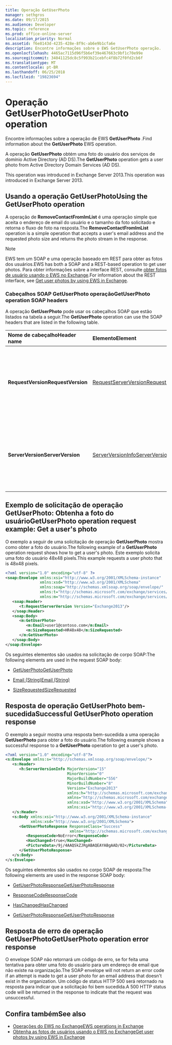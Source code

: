 ```yaml
---
title: Operação GetUserPhoto
manager: sethgros
ms.date: 09/17/2015
ms.audience: Developer
ms.topic: reference
ms.prod: office-online-server
localization_priority: Normal
ms.assetid: f6e8143d-4235-428e-8f9c-ab6e9b1cfa6e
description: Encontre informações sobre o EWS GetUserPhoto operação.
ms.openlocfilehash: 4465ac7115d96f5b6ef39e467663c9bf1c70e99e
ms.sourcegitcommit: 34041125dc8c5f993b21cebfc4f8b72f0fd2cb6f
ms.translationtype: MT
ms.contentlocale: pt-BR
ms.lasthandoff: 06/25/2018
ms.locfileid: "19823694"
---
```

# <a name="getuserphoto-operation"></a><span data-ttu-id="7c9d7-103">Operação GetUserPhoto</span><span class="sxs-lookup"><span data-stu-id="7c9d7-103">GetUserPhoto operation</span></span>

<span data-ttu-id="7c9d7-104">Encontre informações sobre a operação de EWS **GetUserPhoto** .</span><span class="sxs-lookup"><span data-stu-id="7c9d7-104">Find information about the **GetUserPhoto** EWS operation.</span></span> 
  
<span data-ttu-id="7c9d7-105">A operação **GetUserPhoto** obtém uma foto do usuário dos serviços de domínio Active Directory (AD DS).</span><span class="sxs-lookup"><span data-stu-id="7c9d7-105">The **GetUserPhoto** operation gets a user photo from Active Directory Domain Services (AD DS).</span></span> 
  
<span data-ttu-id="7c9d7-106">This operation was introduced in Exchange Server 2013.</span><span class="sxs-lookup"><span data-stu-id="7c9d7-106">This operation was introduced in Exchange Server 2013.</span></span>
  
## <a name="using-the-getuserphoto-operation"></a><span data-ttu-id="7c9d7-107">Usando a operação GetUserPhoto</span><span class="sxs-lookup"><span data-stu-id="7c9d7-107">Using the GetUserPhoto operation</span></span>

<span data-ttu-id="7c9d7-108">A operação de **RemoveContactFromImList** é uma operação simple que aceita o endereço de email do usuário e o tamanho da foto solicitado e retorna o fluxo de foto na resposta.</span><span class="sxs-lookup"><span data-stu-id="7c9d7-108">The **RemoveContactFromImList** operation is a simple operation that accepts a user's email address and the requested photo size and returns the photo stream in the response.</span></span> 
  
> [!NOTE]
> <span data-ttu-id="7c9d7-109">EWS tem um SOAP e uma operação baseado em REST para obter as fotos dos usuários.</span><span class="sxs-lookup"><span data-stu-id="7c9d7-109">EWS has both a SOAP and a REST-based operation to get user photos.</span></span> <span data-ttu-id="7c9d7-110">Para obter informações sobre a interface REST, consulte [obter fotos de usuário usando o EWS no Exchange](http://msdn.microsoft.com/library/f86d1099-1f57-47dc-abf2-4d5ae4e900a9%28Office.15%29.aspx).</span><span class="sxs-lookup"><span data-stu-id="7c9d7-110">For information about the REST interface, see [Get user photos by using EWS in Exchange](http://msdn.microsoft.com/library/f86d1099-1f57-47dc-abf2-4d5ae4e900a9%28Office.15%29.aspx).</span></span> 
  
### <a name="getuserphoto-operation-soap-headers"></a><span data-ttu-id="7c9d7-111">Cabeçalhos SOAP GetUserPhoto operação</span><span class="sxs-lookup"><span data-stu-id="7c9d7-111">GetUserPhoto operation SOAP headers</span></span>

<span data-ttu-id="7c9d7-112">A operação **GetUserPhoto** pode usar os cabeçalhos SOAP que estão listados na tabela a seguir.</span><span class="sxs-lookup"><span data-stu-id="7c9d7-112">The **GetUserPhoto** operation can use the SOAP headers that are listed in the following table.</span></span> 
  
|<span data-ttu-id="7c9d7-113">**Nome de cabeçalho**</span><span class="sxs-lookup"><span data-stu-id="7c9d7-113">**Header name**</span></span>|<span data-ttu-id="7c9d7-114">**Elemento**</span><span class="sxs-lookup"><span data-stu-id="7c9d7-114">**Element**</span></span>|<span data-ttu-id="7c9d7-115">**Descrição**</span><span class="sxs-lookup"><span data-stu-id="7c9d7-115">**Description**</span></span>|
|:-----|:-----|:-----|
|<span data-ttu-id="7c9d7-116">**RequestVersion**</span><span class="sxs-lookup"><span data-stu-id="7c9d7-116">**RequestVersion**</span></span> <br/> |[<span data-ttu-id="7c9d7-117">RequestServerVersion</span><span class="sxs-lookup"><span data-stu-id="7c9d7-117">RequestServerVersion</span></span>](requestserverversion.md) <br/> |<span data-ttu-id="7c9d7-118">Identifica a versão do esquema para a solicitação de operação.</span><span class="sxs-lookup"><span data-stu-id="7c9d7-118">Identifies the schema version for the operation request.</span></span> <span data-ttu-id="7c9d7-119">Este cabeçalho é aplicável a uma solicitação.</span><span class="sxs-lookup"><span data-stu-id="7c9d7-119">This header is applicable to a request.</span></span>  <br/> |
|<span data-ttu-id="7c9d7-120">**ServerVersion**</span><span class="sxs-lookup"><span data-stu-id="7c9d7-120">**ServerVersion**</span></span> <br/> |[<span data-ttu-id="7c9d7-121">ServerVersionInfo</span><span class="sxs-lookup"><span data-stu-id="7c9d7-121">ServerVersionInfo</span></span>](serverversioninfo.md) <br/> |<span data-ttu-id="7c9d7-122">Identifica a versão do servidor que respondeu à solicitação.</span><span class="sxs-lookup"><span data-stu-id="7c9d7-122">Identifies the version of the server that responded to the request.</span></span> <span data-ttu-id="7c9d7-123">Este cabeçalho é aplicável a uma resposta.</span><span class="sxs-lookup"><span data-stu-id="7c9d7-123">This header is applicable to a response.</span></span>  <br/> |
   
## <a name="getuserphoto-operation-request-example-get-a-users-photo"></a><span data-ttu-id="7c9d7-124">Exemplo de solicitação de operação GetUserPhoto: Obtenha a foto do usuário</span><span class="sxs-lookup"><span data-stu-id="7c9d7-124">GetUserPhoto operation request example: Get a user's photo</span></span>

<span data-ttu-id="7c9d7-125">O exemplo a seguir de uma solicitação de operação **GetUserPhoto** mostra como obter a foto do usuário.</span><span class="sxs-lookup"><span data-stu-id="7c9d7-125">The following example of a **GetUserPhoto** operation request shows how to get a user's photo.</span></span> <span data-ttu-id="7c9d7-126">Este exemplo solicita uma foto do usuário 48x48 pixels.</span><span class="sxs-lookup"><span data-stu-id="7c9d7-126">This example requests a user photo that is 48x48 pixels.</span></span> 
  
```XML
<?xml version="1.0" encoding="utf-8" ?>
<soap:Envelope xmlns:xsi="http://www.w3.org/2001/XMLSchema-instance"
               xmlns:xsd="http://www.w3.org/2001/XMLSchema"
               xmlns:soap="http://schemas.xmlsoap.org/soap/envelope/"
               xmlns:t="http://schemas.microsoft.com/exchange/services/2006/types"
               xmlns:m="http://schemas.microsoft.com/exchange/services/2006/messages">
   <soap:Header>
      <t:RequestServerVersion Version="Exchange2013"/>
   </soap:Header>
   <soap:Body>
      <m:GetUserPhoto>
         <m:Email>user1@contoso.com</m:Email>
         <m:SizeRequested>HR48x48</m:SizeRequested>
      </m:GetUserPhoto>
   </soap:Body>
</soap:Envelope>
```

<span data-ttu-id="7c9d7-127">Os seguintes elementos são usados na solicitação de corpo SOAP:</span><span class="sxs-lookup"><span data-stu-id="7c9d7-127">The following elements are used in the request SOAP body:</span></span>
  
- [<span data-ttu-id="7c9d7-128">GetUserPhoto</span><span class="sxs-lookup"><span data-stu-id="7c9d7-128">GetUserPhoto</span></span>](getuserphoto.md)
    
- [<span data-ttu-id="7c9d7-129">Email (String)</span><span class="sxs-lookup"><span data-stu-id="7c9d7-129">Email (String)</span></span>](email-string.md)
    
- [<span data-ttu-id="7c9d7-130">SizeRequested</span><span class="sxs-lookup"><span data-stu-id="7c9d7-130">SizeRequested</span></span>](sizerequested.md)
    
## <a name="successful-getuserphoto-operation-response"></a><span data-ttu-id="7c9d7-131">Resposta de operação GetUserPhoto bem-sucedida</span><span class="sxs-lookup"><span data-stu-id="7c9d7-131">Successful GetUserPhoto operation response</span></span>

<span data-ttu-id="7c9d7-132">O exemplo a seguir mostra uma resposta bem-sucedida a uma operação **GetUserPhoto** para obter a foto do usuário.</span><span class="sxs-lookup"><span data-stu-id="7c9d7-132">The following example shows a successful response to a **GetUserPhoto** operation to get a user's photo.</span></span> 
  
```XML
<?xml version="1.0" encoding="utf-8"?>
<s:Envelope xmlns:s="http://schemas.xmlsoap.org/soap/envelope/">
   <s:Header>
      <h:ServerVersionInfo MajorVersion="15" 
                           MinorVersion="0" 
                           MajorBuildNumber="556" 
                           MinorBuildNumber="8" 
                           Version="Exchange2013" 
                           xmlns:h="http://schemas.microsoft.com/exchange/services/2006/types" 
                           xmlns="http://schemas.microsoft.com/exchange/services/2006/types" 
                           xmlns:xsd="http://www.w3.org/2001/XMLSchema" 
                           xmlns:xsi="http://www.w3.org/2001/XMLSchema-instance"/>
   </s:Header>
   <s:Body xmlns:xsi="http://www.w3.org/2001/XMLSchema-instance" 
           xmlns:xsd="http://www.w3.org/2001/XMLSchema">
      <GetUserPhotoResponse ResponseClass="Success" 
                            xmlns="http://schemas.microsoft.com/exchange/services/2006/messages">
         <ResponseCode>NoError</ResponseCode>
         <HasChanged>true</HasChanged>
         <PictureData>/9j/4AAQSkZJRgABAQEAYABgAAD/02</PictureData>
      </GetUserPhotoResponse>
   </s:Body>
</s:Envelope>

```

<span data-ttu-id="7c9d7-133">Os seguintes elementos são usados no corpo SOAP de resposta:</span><span class="sxs-lookup"><span data-stu-id="7c9d7-133">The following elements are used in the response SOAP body:</span></span>
  
- [<span data-ttu-id="7c9d7-134">GetUserPhotoResponse</span><span class="sxs-lookup"><span data-stu-id="7c9d7-134">GetUserPhotoResponse</span></span>](getuserphotoresponse.md)
    
- [<span data-ttu-id="7c9d7-135">ResponseCode</span><span class="sxs-lookup"><span data-stu-id="7c9d7-135">ResponseCode</span></span>](responsecode.md)
    
- [<span data-ttu-id="7c9d7-136">HasChanged</span><span class="sxs-lookup"><span data-stu-id="7c9d7-136">HasChanged</span></span>](haschanged.md)
    
- [<span data-ttu-id="7c9d7-137">GetUserPhotoResponse</span><span class="sxs-lookup"><span data-stu-id="7c9d7-137">GetUserPhotoResponse</span></span>](getuserphotoresponse.md)
    
## <a name="getuserphoto-operation-error-response"></a><span data-ttu-id="7c9d7-138">Resposta de erro de operação GetUserPhoto</span><span class="sxs-lookup"><span data-stu-id="7c9d7-138">GetUserPhoto operation error response</span></span>

<span data-ttu-id="7c9d7-139">O envelope SOAP não retornará um código de erro, se for feita uma tentativa para obter uma foto do usuário para um endereço de email que não existe na organização.</span><span class="sxs-lookup"><span data-stu-id="7c9d7-139">The SOAP envelope will not return an error code if an attempt is made to get a user photo for an email address that doesn't exist in the organization.</span></span> <span data-ttu-id="7c9d7-140">Um código de status HTTP 500 será retornado na resposta para indicar que a solicitação foi bem sucedida.</span><span class="sxs-lookup"><span data-stu-id="7c9d7-140">A 500 HTTP status code will be returned in the response to indicate that the request was unsuccessful.</span></span> 
  
## <a name="see-also"></a><span data-ttu-id="7c9d7-141">Confira também</span><span class="sxs-lookup"><span data-stu-id="7c9d7-141">See also</span></span>

- [<span data-ttu-id="7c9d7-142">Operações do EWS no Exchange</span><span class="sxs-lookup"><span data-stu-id="7c9d7-142">EWS operations in Exchange</span></span>](ews-operations-in-exchange.md)   
- [<span data-ttu-id="7c9d7-143">Obtenha as fotos de usuários usando o EWS no Exchange</span><span class="sxs-lookup"><span data-stu-id="7c9d7-143">Get user photos by using EWS in Exchange</span></span>](http://msdn.microsoft.com/library/f86d1099-1f57-47dc-abf2-4d5ae4e900a9%28Office.15%29.aspx)
    

